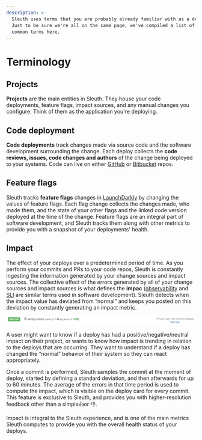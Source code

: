 ```yaml
---
description: >-
  Sleuth uses terms that you are probably already familiar with as a developer.
  Just to be sure we're all on the same page, we've compiled a list of some
  common terms here.
---
```


# Terminology

## Projects

**Projects** are the main entities in Sleuth. They house your code deployments, feature flags, impact sources, and any manual changes you configure. Think of them as the application you're deploying.  

## Code deployment

**Code deployments** track changes made via source code and the software development surrounding the change. Each deploy collects the **code reviews, issues, code changes and authors** of the change being deployed to your systems. Code can live on either [GitHub](integrations/github.md) or [Bitbucket](integrations/bitbucket.md) repos. 

## Feature flags

Sleuth tracks **feature flags** changes in [LaunchDarkly](integrations/launchdarkly.md) by changing the values of feature flags. Each flag change collects the changes made, who made them, and the state of your other flags and the linked code version deployed at the time of the change. Feature flags are an integral part of software development, and Sleuth tracks them along with other metrics to provide you with a snapshot of your deployments' health. 

## Impact

The effect of your deploys over a predetermined period of time. As you perform your commits and PRs to your code repos, Sleuth is constantly ingesting the information generated by your change sources and impact sources. The collective effect of the errors generated by all of your change sources and impact sources is what defines the **impac** \([observability](https://en.wikipedia.org/wiki/Observability) and [SLI](https://en.wikipedia.org/wiki/Service_level_indicator) are similar terms used in software development\). Sleuth detects when the impact value has deviated from “normal” and keeps you posted on this deviation by constantly generating an impact metric. 

![](.gitbook/assets/impact-banner.png)

A user might want to know if a deploy has had a positive/negative/neutral impact on their project, or wants to know how impact is trending in relation to the deploys that are occurring. They want to understand if a deploy has changed the “normal” behavior of their system so they can react appropriately.

Once a commit is performed, Sleuth samples the commit at the moment of deploy, started by defining a standard deviation, and then afterwards for up to 60 minutes. The average of the errors in that time period is used to compute the impact, which is visible on the deploy card for every commit. This feature is exclusive to Sleuth, and provides you with higher-resolution feedback other than a simple👍or 👎. 

Impact is integral to the Sleuth experience, and is one of the main metrics Sleuth computes to provide you with the overall health status of your deploys. 





